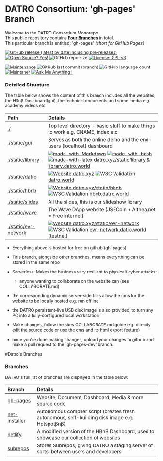 # DATRO Consortium: 'gh-pages' Branch

Welcome to the DATRO Consortium Monorepo.  
This public repository contains **[Four Branches](#Branches)** in total.   
This particular branch is entitled: 'gh-pages' *(short for GitHub Pages)*  

[![GitHub release (latest by date including pre-releases)](https://img.shields.io/github/v/release/unclehowell/datro?include_prereleases)](https://github.com/unclehowell/datro/releases)
[![Open Source? Yes!](https://badgen.net/badge/Open%20Source%20%3F/Yes%21/blue?icon=github)](https://github.com/unclehowell/datro/)
![GitHub repo size](https://img.shields.io/github/repo-size/unclehowell/datro)
[![License: GPL v3](https://img.shields.io/badge/License-GPLv3-blue.svg)](https://www.gnu.org/licenses/gpl-3.0)

[![Maintenance](https://img.shields.io/badge/Maintained%3F-yes-green.svg)](https://GitHub.com/unclehowell/datro/graphs/commit-activity)
![GitHub last commit (branch)](https://img.shields.io/github/last-commit/unclehowell/datro/gh-pages)
![GitHub language count](https://img.shields.io/github/languages/count/unclehowell/datro)
[![Maintaner](https://img.shields.io/badge/maintainer-unclehowell-blue)](https://GitHub.com/unclehowell)
[![Ask Me Anything !](https://img.shields.io/badge/Ask%20me-anything-1abc9c.svg)](https://GitHub.com/unclehowell/)  

### Detailed Structure

The table below shows the content of this branch includes all the websites, the Hβnβ Dashboard(gui), the technical documents and some media e.g. academy videos etc

| Path                      | Details                                                                             |
|:--------------------------|:------------------------------------------------------------------------------------|
|[./](https://github.com/unclehowell/datro/tree/gh-pages "gh-pages branch") | Top level directory - basic stuff to make things to work e.g. CNAME, index etc     |
|[./static/gui](https://github.com/unclehowell/datro/tree/gh-pages/static/gui "gh-pages gui") | Serves as both the online demo and the end-users (localhost) dashboard              |
|[./static/library](https://github.com/unclehowell/datro/tree/gh-pages/static/library "gh-pages library") | [![made-with-Markdown](https://img.shields.io/badge/Made%20with-Markdown-1f425f.svg)](http://commonmark.org) [![made-with-bash](https://img.shields.io/badge/Made%20with-Bash-1f425f.svg)](https://www.gnu.org/software/bash/) [![made-with-latex](https://img.shields.io/badge/Made%20with-LaTeX-1f425f.svg)](https://www.latex-project.org/)   [datro.xyz/static/library](https://datro.xyz/static/library/ "datro.xyz/static/library") & [library.datro.world](https://library.datro.world "library.datro.world") |
|[./static/datro](https://github.com/unclehowell/datro/tree/gh-pages/static/datro "gh-pages datro")   | [![Website datro.xyz](https://img.shields.io/website-up-down-green-red/https/datro.xyz.svg)](https://datro.xyz/) ![W3C Validation](https://img.shields.io/w3c-validation/html?targetUrl=https%3A%2F%2Fdatro.xyz)  [datro.world](https://datro.xyz/ "datro.xyz") |
|[./static/hbnb](https://github.com/unclehowell/datro/tree/gh-pages/static/hbnb "hbnb.datro.world")  | [![Website datro.xyz/static/hbnb](https://img.shields.io/website-up-down-green-red/https/datro.xyz/static/hbnb.svg)](https://datro.xyz/static/hbnb) ![W3C Validation](https://img.shields.io/w3c-validation/html?targetUrl=https%3A%2F%2Fdatro.xyz/static/hbnb)   [hbnb.datro.world](https://datro.xyz/static/hbnb "datro.xyz/static/hbnb")  |
|[./static/slides](https://github.com/unclehowell/datro/tree/gh-pages/static/slides "gh-pages Slides")  | All the slides, this is our slideshow library                                       |
|[./static/wave](https://github.com/unclehowell/datro/tree/gh-pages/static/wave "gh-pages Wave DApp")  | The Wave DApp website (JSECoin + Althea.net = Free Internet)                        |
|[./static/evr-network](https://github.com/unclehowell/datro/tree/gh-pages/static/evr-network "gh-pages EVR-Network")| [![Website datro.xyz/static/evr-network](https://img.shields.io/website-up-down-green-red/https/datro.xyz/static/evr-network.svg)](https://datro.xyz/static/evr-network/) ![W3C Validation](https://img.shields.io/w3c-validation/html?targetUrl=https%3A%2F%2Fdatro.xyz/static/evr-network) [evr-network.datro.world](https://datro.xyz/static/evr-network/ "datro.xyz/static/evr-network") (testnet)   |


  - Everything above is hosted for free on github (gh-pages)
  - This branch, alongside other branches, means everyrthing can be stored in the same repo
  - Serverless: Makes the business very resilient to physical/ cyber attacks:
     - anyone wanting to collaborate on the website can (see COLLABORATE.md)

  - the corresponding dynamic server-side files allow the cms for the website to be locally hosted e.g. run offline
  - the DATRO persistent-live USB disk image is also provided, to turn any PC into a fully-configured local workstation
  - Make changes, follow the sites COLLABORATE.md guide e.g. directly edit the source code or use the cms and its html export feature)
  - once you're done making changes, upload your changes to github and make a pull request to the `gh-pages-dev' branch.

#Datro's Branches

### Branches

DATRO's full list of branches are displayed in the table below:

| Branch                    | Details                                                                             |
|:--------------------------|:------------------------------------------------------------------------------------|
|[gh-pages](https://github.com/unclehowell/datro/tree/gh-pages "gh-pages branch") | Website, Document, Dashboard, Media & more source code |
|[net-installer](https://github.com/unclehowell/datro/tree/net-installer "DATRO Net-Installer Branch") | Autonomous compiler script (creates fresh autonomous, self-building disk image e.g. Hotspotβnβ) |
|[netlify](https://github.com/unclehowell/datro/tree/netlify "DATRO Netlify Branch") | A modified version of the HBnB Dashboard, used to showcase our collection of websites |
|[subrepos](https://github.com/unclehowell/datro/tree/subrepos "DATRO SubRepos Branch") | Stores Subrepos, giving DATRO a staging server of sorts, between users and developers |
